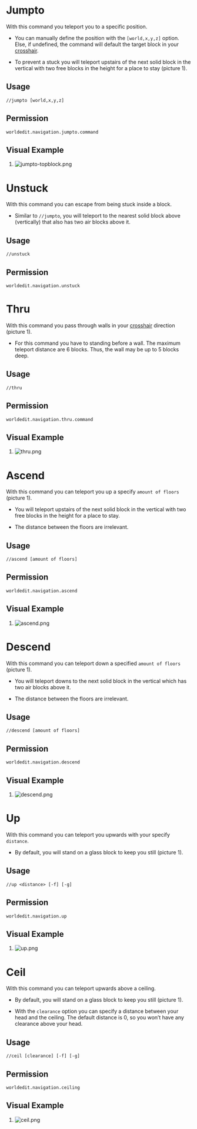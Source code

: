 # Jumpto

With this command you teleport you to a specific position.

-   You can manually define the position with the `[world,x,y,z]`
    option. Else, if undefined, the command will default the target
    block in your
    [crosshair](https://minecraft.gamepedia.com/File:HUD_example.png).

-   To prevent a stuck you will teleport upstairs of the next solid
    block in the vertical with two free blocks in the height for a place
    to stay (picture 1).

## Usage

`//jumpto [world,x,y,z]`

## Permission

`worldedit.navigation.jumpto.command`

## Visual Example

1.  ![jumpto-topblock.png](https://i.imgur.com/mbeJqzP.png)

# Unstuck

With this command you can escape from being stuck inside a block.

-   Similar to `//jumpto`, you will teleport to the nearest solid block
    above (vertically) that also has two air blocks above it.

## Usage

`//unstuck`

## Permission

`worldedit.navigation.unstuck`

# Thru

With this command you pass through walls in your
[crosshair](https://minecraft.gamepedia.com/File:HUD_example.png)
direction (picture 1).

-   For this command you have to standing before a wall. The maximum
    teleport distance are 6 blocks. Thus, the wall may be up to 5 blocks
    deep.

## Usage

`//thru`

## Permission

`worldedit.navigation.thru.command`

## Visual Example

1.  ![thru.png](https://i.imgur.com/SLtpfPv.png)

# Ascend

With this command you can teleport you up a specify `amount of floors`
(picture 1).

-   You will teleport upstairs of the next solid block in the vertical
    with two free blocks in the height for a place to stay.

-   The distance between the floors are irrelevant.

## Usage

`//ascend [amount of floors]`

## Permission

`worldedit.navigation.ascend`

## Visual Example

1.  ![ascend.png](https://i.imgur.com/J15EzHi.png)

# Descend

With this command you can teleport down a specified `amount of floors`
(picture 1).

-   You will teleport downs to the next solid block in the vertical
    which has two air blocks above it.

-   The distance between the floors are irrelevant.

## Usage

`//descend [amount of floors]`

## Permission

`worldedit.navigation.descend`

## Visual Example

1.  ![descend.png](https://i.imgur.com/xB5AD3f.png)

# Up

With this command you can teleport you upwards with your specify
`distance`.

-   By default, you will stand on a glass block to keep you still
    (picture 1).

## Usage

`//up <distance> [-f] [-g]`

## Permission

`worldedit.navigation.up`

## Visual Example

1.  ![up.png](https://i.imgur.com/9cbxPNP.png)

# Ceil

With this command you can teleport upwards above a ceiling.

-   By default, you will stand on a glass block to keep you still
    (picture 1).

-   With the `clearance` option you can specify a distance between your
    head and the ceiling. The default distance is 0, so you won’t have
    any clearance above your head.

## Usage

`//ceil [clearance] [-f] [-g]`

## Permission

`worldedit.navigation.ceiling`

## Visual Example

1.  ![ceil.png](https://i.imgur.com/Mk82aBk.png)
